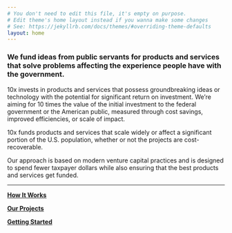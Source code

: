 ```yaml
---
# You don't need to edit this file, it's empty on purpose.
# Edit theme's home layout instead if you wanna make some changes
# See: https://jekyllrb.com/docs/themes/#overriding-theme-defaults
layout: home
---
```


### We fund ideas from public servants for products and services that solve problems affecting the experience people have with the government.

10x invests in products and services that possess groundbreaking ideas or technology with the potential for significant return on investment. We’re aiming for 10 times the value of the initial investment to the federal government or the American public, measured through cost savings, improved efficiencies, or scale of impact.

10x funds products and services that scale widely or affect a significant portion of the U.S. population, whether or not the projects are cost-recoverable.

Our approach is based on modern venture capital practices and is designed to spend fewer taxpayer dollars while also ensuring that the best products and services get funded.

---

[**How It Works**](/process)

[**Our Projects**](/projects)

[**Getting Started**](/getting-started)
